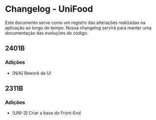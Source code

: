 # Changelog - UniFood

Este documento serve como um registro das alterações realizadas na aplicação ao longo do tempo. Nossa changelog servirá para manter uma documentação das evoluções do código.

## 2401B

### Adições

- [N/A] Rework da UI

## 2311B

### Adições

- [UNI-3] Criar a base do Front-End
